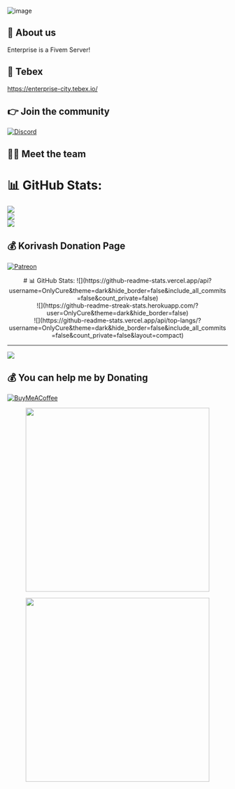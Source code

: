 ![image](https://user-images.githubusercontent.com/66293264/198508063-2513daad-4c7e-4b57-8fea-ae7f027e44df.png)

## 👋 About us
Enterprise is a Fivem Server!

## 🥇 Tebex
https://enterprise-city.tebex.io/

## 👉 Join the community
[![Discord](https://img.shields.io/badge/Discord-%237289DA.svg?style=for-the-badge&logo=discord&logoColor=white)](https://discord.io/enterprisecity)


## 👨‍💻 Meet the team
<p align="center">

# 📊 GitHub Stats:
![](https://github-readme-stats.vercel.app/api?username=Korivash&theme=radical&hide_border=false&include_all_commits=true&count_private=false)<br/>
![](https://github-readme-streak-stats.herokuapp.com/?user=Korivash&theme=radical&hide_border=false)<br/>
![](https://github-readme-stats.vercel.app/api/top-langs/?username=Korivash&theme=radical&hide_border=false&include_all_commits=true&count_private=false&layout=compact)

  ## 💰 Korivash Donation Page
  [![Patreon](https://img.shields.io/badge/Patreon-F96854?style=for-the-badge&logo=patreon&logoColor=white)](https://patreon.com/Korivash) 

  

</p>
<p align="center">
# 📊 GitHub Stats:
![](https://github-readme-stats.vercel.app/api?username=OnlyCure&theme=dark&hide_border=false&include_all_commits=false&count_private=false)<br/>
![](https://github-readme-streak-stats.herokuapp.com/?user=OnlyCure&theme=dark&hide_border=false)<br/>
![](https://github-readme-stats.vercel.app/api/top-langs/?username=OnlyCure&theme=dark&hide_border=false&include_all_commits=false&count_private=false&layout=compact)

---
[![](https://visitcount.itsvg.in/api?id=OnlyCure&icon=0&color=0)](https://visitcount.itsvg.in)

  ## 💰 You can help me by Donating
  [![BuyMeACoffee](https://img.shields.io/badge/Buy%20Me%20a%20Coffee-ffdd00?style=for-the-badge&logo=buy-me-a-coffee&logoColor=black)](https://buymeacoffee.com/https://ko-fi.com/cure049) 

  
<!-- Proudly created with GPRM ( https://gprm.itsvg.in ) -->
</p>
<p align="center">
<a href=https://github.com/OnlyCure><img width="420" src="https://github-readme-stats-git-masterrstaa-rickstaa.vercel.app/api?username=drdon36911"&count_private=true&show_icons=true&title_color=dc143c&text_color=ffffff&icon_color=dc143c&hide_border=true&bg_color=282a36&layout=compact&hide_title=false&hide_rank=false><a>
</p>
<p align="center">
<a href=https://github.com/OnlyCure><img width="420" src="https://github-readme-stats-git-masterrstaa-rickstaa.vercel.app/api?username=xstrongbeard"&count_private=true&show_icons=true&title_color=dc143c&text_color=ffffff&icon_color=dc143c&hide_border=true&bg_color=282a36&layout=compact&hide_title=false&hide_rank=false><a>
